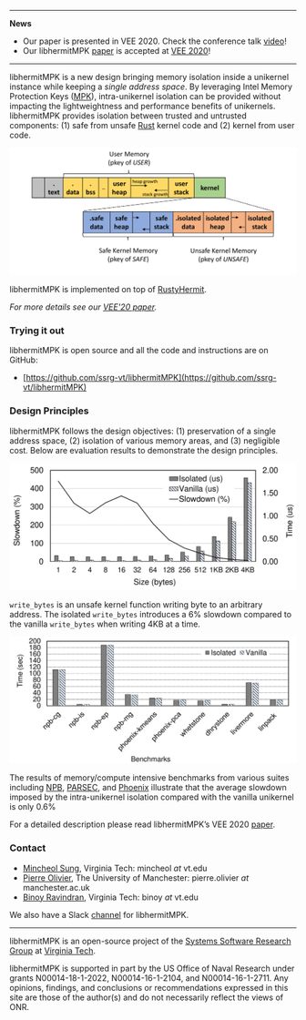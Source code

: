 * * *
**News**
- Our paper is presented in VEE 2020. Check the conference talk [video](https://youtu.be/JFJxpZVSJCc)!
- Our libhermitMPK [paper](https://www.ssrg.ece.vt.edu/papers/vee20-mpk.pdf) is accepted at [VEE 2020](https://conf.researchr.org/home/vee-2020)!

* * *

libhermitMPK is a new design bringing memory isolation inside a unikernel instance while keeping a *single address space*.
By leveraging Intel Memory Protection Keys ([MPK](https://lwn.net/Articles/643797)), intra-unikernel isolation can be provided without impacting the lightweightness and performance benefits of unikernels.
libhermitMPK provides isolation between trusted and untrusted components: (1) safe from unsafe [Rust](https://www.rust-lang.org) kernel code and (2) kernel from user code.

<p align="center">
  <img width="600" src="img/memory_rayout.png">
</p>

libhermitMPK is implemented on top of [RustyHermit](https://github.com/hermitcore/libhermit-rs).

*For more details see our [VEE'20 paper](https://www.ssrg.ece.vt.edu/papers/vee20-mpk.pdf).*

### Trying it out
libhermitMPK is open source and all the code and instructions are on GitHub:
- [https://github.com/ssrg-vt/libhermitMPK](https://github.com/ssrg-vt/libhermitMPK)

### Design Principles
libhermitMPK follows the design objectives: (1) preservation of a single address space, (2) isolation of various memory areas, and (3) negligible cost. Below are evaluation results to demonstrate the design principles.

<p align="center">
  <img width="600" src="img/write_bytes.png">
</p>

`write_bytes` is an unsafe kernel function writing byte to an arbitrary address. The isolated `write_bytes`
introduces a 6% slowdown compared to the vanilla `write_bytes` when writing 4KB at a time.

<p align="center">
  <img width="600" src="img/macro_benchmark.png">
</p>

The results of memory/compute intensive benchmarks from various suites including [NPB](http://aces.snu.ac.kr/software/snu-npb), [PARSEC](https://parsec.cs.princeton.edu), and [Phoenix](https://github.com/kozyraki/phoenix) illustrate
that the average slowdown imposed by the intra-unikernel isolation compared with the vanilla unikernel is only 0.6%

For a detailed description please read libhermitMPK’s VEE 2020 [paper](https://www.ssrg.ece.vt.edu/papers/vee20-mpk.pdf).


### Contact
- [Mincheol Sung](https://mincheolsung.com), Virginia Tech: mincheol *at* vt.edu
- [Pierre Olivier](https://sites.google.com/view/pierreolivier), The University of Manchester: pierre.olivier *at* manchester.ac.uk
- [Binoy Ravindran](https://ece.vt.edu/people/profile/ravindran), Virginia Tech: binoy *at* vt.edu

We also have a Slack [channel](https://hermitcore.slack.com/archives/CTUDKSBAP) for libhermitMPK.

* * *

libhermitMPK is an open-source project of the [Systems Software Research Group](https://www.ssrg.ece.vt.edu/) at [Virginia Tech](https://vt.edu/). 

libhermitMPK is supported in part by the US Office of Naval Research under grants N00014-18-1-2022, N00014-16-1-2104, and N00014-16-1-2711. Any opinions, findings, and conclusions or recommendations expressed in this site are those of the author(s) and do not necessarily reflect the views of ONR.
